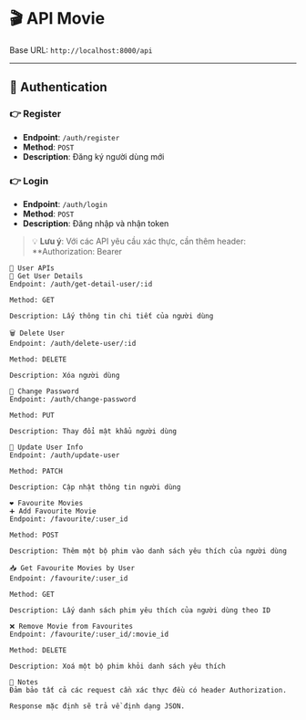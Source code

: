 # 🎬 API Movie

Base URL: `http://localhost:8000/api`

---

## 🔐 Authentication

### 👉 Register
- **Endpoint**: `/auth/register`
- **Method**: `POST`
- **Description**: Đăng ký người dùng mới

### 👉 Login
- **Endpoint**: `/auth/login`
- **Method**: `POST`
- **Description**: Đăng nhập và nhận token

> 💡 **Lưu ý**: Với các API yêu cầu xác thực, cần thêm header:
**Authorization: Bearer <token>
```
👤 User APIs
📄 Get User Details
Endpoint: /auth/get-detail-user/:id

Method: GET

Description: Lấy thông tin chi tiết của người dùng

🗑️ Delete User
Endpoint: /auth/delete-user/:id

Method: DELETE

Description: Xóa người dùng

🔐 Change Password
Endpoint: /auth/change-password

Method: PUT

Description: Thay đổi mật khẩu người dùng

📝 Update User Info
Endpoint: /auth/update-user

Method: PATCH

Description: Cập nhật thông tin người dùng

❤️ Favourite Movies
➕ Add Favourite Movie
Endpoint: /favourite/:user_id

Method: POST

Description: Thêm một bộ phim vào danh sách yêu thích của người dùng

📥 Get Favourite Movies by User
Endpoint: /favourite/:user_id

Method: GET

Description: Lấy danh sách phim yêu thích của người dùng theo ID

❌ Remove Movie from Favourites
Endpoint: /favourite/:user_id/:movie_id

Method: DELETE

Description: Xoá một bộ phim khỏi danh sách yêu thích

📌 Notes
Đảm bảo tất cả các request cần xác thực đều có header Authorization.

Response mặc định sẽ trả về định dạng JSON.


